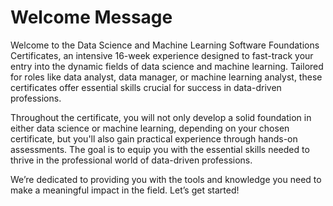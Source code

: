 # Welcome Message 

Welcome to the Data Science and Machine Learning Software Foundations Certificates, an intensive 16-week experience designed to fast-track your entry into the dynamic fields of data science and machine learning. Tailored for roles like data analyst, data manager, or machine learning analyst, these certificates offer essential skills crucial for success in data-driven professions. 

Throughout the certificate, you will not only develop a solid foundation in either data science or machine learning, depending on your chosen certificate, but you'll also gain practical experience through hands-on assessments. The goal is to equip you with the essential skills needed to thrive in the professional world of data-driven professions. 

We’re dedicated to providing you with the tools and knowledge you need to make a meaningful impact in the field. Let’s get started! 

 
